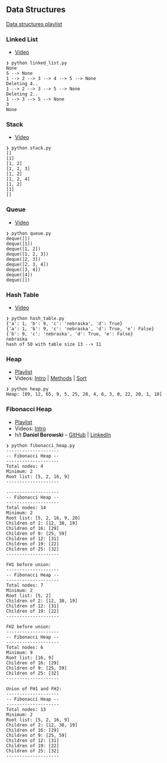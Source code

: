 ## Data Structures

[Data structures playlist](https://www.youtube.com/playlist?list=PL9xmBV_5YoZO2D89q42-y8voxIJKpB4oR)

### Linked List

* [Video](https://youtu.be/F8AbOfQwl1c)
```
❯ python linked_list.py
None
5 --> None
1 --> 2 --> 3 --> 4 --> 5 --> None
Deleting 4..
1 --> 2 --> 3 --> 5 --> None
Deleting 2..
1 --> 3 --> 5 --> None
3
None
```

### Stack

* [Video](https://youtu.be/KcT3aVgrrpU)
```
❯ python stack.py
[]
[1]
[1, 2]
[1, 2, 3]
[1, 2]
[1, 2, 4]
[1, 2]
[1]
[]
```

### Queue

* [Video](https://youtu.be/D6gu-_tmEpQ)
```
❯ python queue.py
deque([])
deque([1])
deque([1, 2])
deque([1, 2, 3])
deque([2, 3])
deque([2, 3, 4])
deque([3, 4])
deque([4])
deque([])
```

### Hash Table

* [Video](https://youtu.be/knV86FlSXJ8)
```
❯ python hash_table.py
{'a': 1, 'b': 9, 'c': 'nebraska', 'd': True}
{'a': 1, 'b': 9, 'c': 'nebraska', 'd': True, 'e': False}
{'b': 9, 'c': 'nebraska', 'd': True, 'e': False}
nebraska
hash of 50 with table size 13 --> 11
```

### Heap

* [Playlist](https://www.youtube.com/playlist?list=PL9xmBV_5YoZNsyqgPW-DNwUeT8F8uhWc6)
* Videos: [Intro](https://youtu.be/0wPlzMU-k00) | [Methods](https://youtu.be/pAU21g-jBiE) | [Sort](https://youtu.be/2DmK_H7IdTo)

```
❯ python heap.py
Heap: [89, 12, 65, 9, 5, 25, 28, 4, 6, 3, 0, 22, 20, 1, 10]
```

### Fibonacci Heap

* [Playlist](https://www.youtube.com/playlist?list=PL9xmBV_5YoZNkwWDXcSiZjMgacw2P0U2j)
* Videos: [Intro](https://youtu.be/0vsX3ZQFREM)
* h/t **Daniel Borowski** – [GitHub](https://github.com/danielborowski/fibonacci-heap-python) | [LinkedIn](https://www.linkedin.com/in/daniel-borowski/)

```
❯ python fibonacci_heap.py
--------------------
-- Fibonacci Heap --
--------------------
Total nodes: 4
Minimum: 2
Root list: [5, 2, 16, 9]
--------------------

--------------------
-- Fibonacci Heap --
--------------------
Total nodes: 14
Minimum: 2
Root list: [5, 2, 16, 9, 20]
Children of 2: [12, 38, 19]
Children of 16: [29]
Children of 9: [25, 59]
Children of 12: [31]
Children of 19: [22]
Children of 25: [32]
--------------------

FH1 before union:
--------------------
-- Fibonacci Heap --
--------------------
Total nodes: 7
Minimum: 2
Root list: [5, 2]
Children of 2: [12, 38, 19]
Children of 12: [31]
Children of 19: [22]
--------------------

FH2 before union:
--------------------
-- Fibonacci Heap --
--------------------
Total nodes: 6
Minimum: 9
Root list: [16, 9]
Children of 16: [29]
Children of 9: [25, 59]
Children of 25: [32]
--------------------

Union of FH1 and FH2:
--------------------
-- Fibonacci Heap --
--------------------
Total nodes: 13
Minimum: 2
Root list: [5, 2, 16, 9]
Children of 2: [12, 38, 19]
Children of 16: [29]
Children of 9: [25, 59]
Children of 12: [31]
Children of 19: [22]
Children of 25: [32]
--------------------
```
